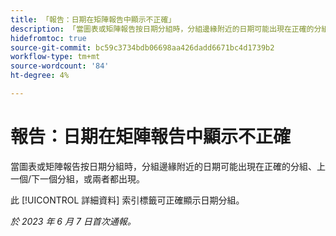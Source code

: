 ```yaml
---
title: 「報告：日期在矩陣報告中顯示不正確」
description: 「當圖表或矩陣報告按日期分組時，分組邊緣附近的日期可能出現在正確的分組、上一個/下一個分組，或兩者都出現。」
hidefromtoc: true
source-git-commit: bc59c3734bdb06698aa426dadd6671bc4d1739b2
workflow-type: tm+mt
source-wordcount: '84'
ht-degree: 4%

---
```



# 報告：日期在矩陣報告中顯示不正確

當圖表或矩陣報告按日期分組時，分組邊緣附近的日期可能出現在正確的分組、上一個/下一個分組，或兩者都出現。

此 [!UICONTROL 詳細資料] 索引標籤可正確顯示日期分組。

_於 2023 年 6 月 7 日首次通報。_

